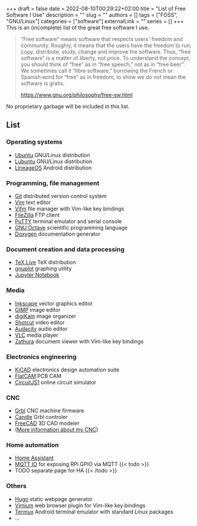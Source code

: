 +++ 
draft = false
date = 2022-08-10T00:29:22+02:00
title = "List of Free Software I Use"
description = ""
slug = ""
authors = []
tags = ["FOSS", "GNU/Linux"]
categories = ["software"]
externalLink = ""
series = []
+++
This is an (incomplete) list of the great free software I use.

> “Free software” means software that respects users' freedom and community.
> Roughly, it means that the users have the freedom to run, copy, distribute, study, change and improve the software.
> Thus, “free software” is a matter of liberty, not price.
> To understand the concept, you should think of “free” as in “free speech,” not as in “free beer”.
> We sometimes call it “libre software,” borrowing the French or Spanish word for “free” as in freedom, to show we do not mean the software is gratis.
>
> https://www.gnu.org/philosophy/free-sw.html

No proprietary garbage will be included in this list.

## List
### Operating systems
- [Ubuntu](https://ubuntu.com/) GNU/Linux distribution
- [Lubuntu](https://lubuntu.me/) GNU/Linux distribution
- [LineageOS](https://lineageos.org/) Android distribution

### Programming, file management
- [Git](https://git-scm.com/) distributed version control system
- [Vim](https://www.vim.org/) text editor
- [Vifm](https://vifm.info/) file manager with Vim-like key bindings
- [FileZilla](https://filezilla-project.org/) FTP client
- [PuTTY](https://www.chiark.greenend.org.uk/~sgtatham/putty/) terminal emulator and serial console
- [GNU Octave](https://www.gnu.org/software/octave/index) scientific programming language
- [Doxygen](https://doxygen.nl/) documentation generator


### Document creation and data processing
- [TeX Live](https://www.tug.org/texlive/) TeX distribution
- [gnuplot](http://www.gnuplot.info/) graphing utility
- [Jupyter Notebook](https://jupyter.org/)

### Media
- [Inkscape](https://inkscape.org/) vector graphics editor
- [GIMP](https://www.gimp.org/) image editor
- [digiKam](https://www.digikam.org/) image organizer
- [Shotcut](https://shotcut.org/) video editor
- [Audacity](https://www.audacityteam.org/) audio editor
- [VLC](https://www.videolan.org/vlc/) media player
- [Zathura](https://pwmt.org/projects/zathura/) document viewer with Vim-like key bindings

### Electronics engineering
- [KiCAD](https://kicad-pcb.org/) electronics design automation suite
- [FlatCAM](http://flatcam.org/) PCB CAM
- [CircuitJS1](https://www.falstad.com/circuit/) online circuit simulator

### CNC
- [Grbl](https://github.com/gnea/grbl) CNC machine firmware
- [Candle](https://github.com/Denvi/Candle) Grbl controler
- [FreeCAD](https://www.freecadweb.org/) 3D CAD modeler
- ([More information about my CNC](http://localhost:1313/projects/1610-cnc/))

### Home automation
- [Home Assistant](https://www.home-assistant.io/)
- [MQTT IO](https://github.com/flyte/mqtt-io) for exposing RPi GPIO via MQTT
{{< todo >}}
- TODO separate page for HA
{{< /todo >}}

### Others
- [Hugo](https://gohugo.io/) static webpage generator
- [Vimium](https://github.com/philc/vimium) web browser plugin for Vim-like key bindings
- [Termux](https://termux.com/) Android terminal emulator with standard Linux packages
- ...
